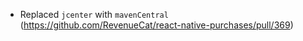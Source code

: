 - Replaced `jcenter` with `mavenCentral` (https://github.com/RevenueCat/react-native-purchases/pull/369)
